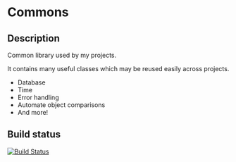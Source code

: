 Commons
=======
Description
-------
Common library used by my projects.

It contains many useful classes which may be reused easily across projects.

* Database
* Time
* Error handling
* Automate object comparisons
* And more!

Build status
------
[![Build Status](https://travis-ci.org/AlexRNL/Commons.png?branch=master)](https://travis-ci.org/AlexRNL/Commons)
